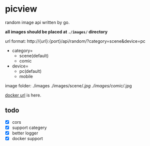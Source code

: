 # picview

random image api written by go.

**all images should be placed at `./images/` directory**

url format: http://{url}:{port}/api/random/?category=scene&device=pc
- category=
    - scene(default)
    - comic
- device=
    - pc(default)
    - mobile

image folder:
./images
./images/scene/*.jpg
./images/comic/*.jpg

[docker url](https://hub.docker.com/r/yuzhibo535/picview) is here. 

## todo
- [x] cors
- [x] support categery
- [x] better logger
- [x] docker support 